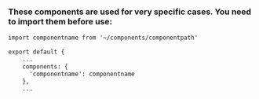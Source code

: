 ### These components are used for very specific cases. You need to import them before use:

```html
import componentname from '~/components/componentpath'

export default {
    ...
    components: {
      'componentname': componentname
    },
    ...
```
